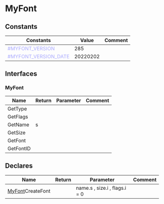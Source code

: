 
# MyFont

## Constants

|Constants|Value|Comment|
| --- | --- | --- |
|<span style="color:#AAAAFF">\#MYFONT\_VERSION</span>| 285||
|<span style="color:#AAAAFF">\#MYFONT\_VERSION\_DATE</span>| 20220202||


## Interfaces


### MyFont
|Name|Return|Parameter|Comment|
| --- | --- | --- | --- |
|GetType||||
|GetFlags||||
|GetName|s|||
|GetSize||||
|GetFont||||
|GetFontID||||


## Declares

|Name|Return|Parameter|Comment|
| --- | --- | --- | --- |
|[MyFont](#MyFont)CreateFont||name.s , size.i , flags.i = 0||


